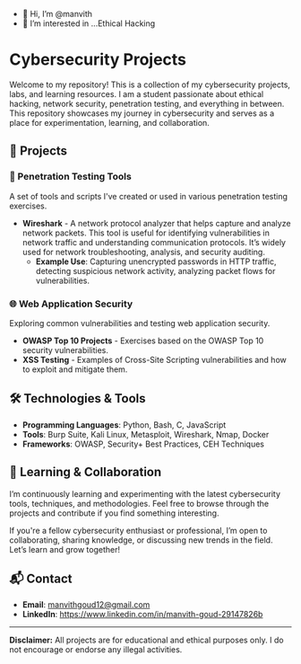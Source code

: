 - 👋 Hi, I’m @manvith
- 👀 I’m interested in ...Ethical Hacking

# Cybersecurity Projects

Welcome to my repository! This is a collection of my cybersecurity projects, labs, and learning resources. I am a student passionate about ethical hacking, network security, penetration testing, and everything in between. This repository showcases my journey in cybersecurity and serves as a place for experimentation, learning, and collaboration.

## 🚀 Projects

### 🔐 Penetration Testing Tools
A set of tools and scripts I've created or used in various penetration testing exercises.

- **Wireshark** - A network protocol analyzer that helps capture and analyze network packets. This tool is useful for identifying vulnerabilities in network traffic and understanding communication protocols. It’s widely used for network troubleshooting, analysis, and security auditing.
  - **Example Use**: Capturing unencrypted passwords in HTTP traffic, detecting suspicious network activity, analyzing packet flows for vulnerabilities.

### 🌐 Web Application Security
Exploring common vulnerabilities and testing web application security.

- **OWASP Top 10 Projects** - Exercises based on the OWASP Top 10 security vulnerabilities.
- **XSS Testing** - Examples of Cross-Site Scripting vulnerabilities and how to exploit and mitigate them.

## 🛠️ Technologies & Tools

- **Programming Languages**: Python, Bash, C, JavaScript
- **Tools**: Burp Suite, Kali Linux, Metasploit, Wireshark, Nmap, Docker
- **Frameworks**: OWASP, Security+ Best Practices, CEH Techniques

## 🌱 Learning & Collaboration

I’m continuously learning and experimenting with the latest cybersecurity tools, techniques, and methodologies. Feel free to browse through the projects and contribute if you find something interesting.

If you're a fellow cybersecurity enthusiast or professional, I’m open to collaborating, sharing knowledge, or discussing new trends in the field. Let’s learn and grow together!

## 📬 Contact

- **Email**: manvithgoud12@gmail.com
- **LinkedIn**: https://www.linkedin.com/in/manvith-goud-29147826b
  
---

**Disclaimer:** All projects are for educational and ethical purposes only. I do not encourage or endorse any illegal activities.

<!---
manvithlucky/manvithlucky is a ✨ special ✨ repository because its `README.md` (this file) appears on your GitHub profile.
You can click the Preview link to take a look at your changes.
--->
